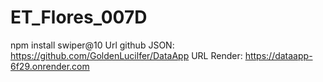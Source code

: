 # ET_Flores_007D
npm install swiper@10
Url github JSON: https://github.com/GoldenLucilfer/DataApp
URL Render: https://dataapp-6f29.onrender.com 
